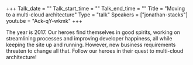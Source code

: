 +++
Talk_date = ""
Talk_start_time = ""
Talk_end_time = ""
Title = "Moving to a multi-cloud architecture"
Type = "talk"
Speakers = ["jonathan-stacks"]
youtube = "Ack-qY-wkmk"
+++

The year is 2017. Our heroes find themselves in good spirits, working on streamlining processes and improving developer happiness, all while keeping the site up and running. However, new business requirements threaten to change all that. Follow our heroes in their quest to multi-cloud architecture!
